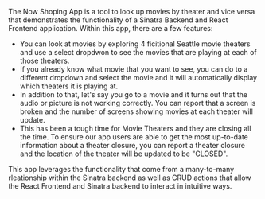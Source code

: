 The Now Shoping App is a tool to look up movies by theater and vice versa that demonstrates the functionality of a Sinatra Backend and React Frontend application. Within this app, there are a few features:

- You can look at movies by exploring 4 ficitional Seattle movie theaters and use a select dropdwon to see the movies that are playing at each of those theaters. 
- If you already know what movie that you want to see, you can do to a different dropdown and select the movie and it will automatically display which theaters it is playing at. 
- In addition to that, let's say you go to a movie and it turns out that the audio or picture is not working correctly. You can report that a screen is broken and the number of screens showing movies at each theater will update. 
- This has been a tough time for Movie Theaters and they are closing all the time. To ensure our app users are able to get the most up-to-date information about a theater closure, you can report a theater closure and the location of the theater will be updated to be "CLOSED".

This app leverages the functionality that come from a many-to-many rleationship within the Sinatra backend as well as CRUD actions that allow the React Frontend and Sinatra backend to interact in intuitive ways.